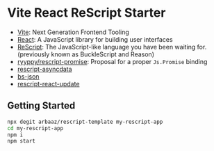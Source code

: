 # Vite React ReScript Starter

- [Vite](https://vitejs.dev): Next Generation Frontend Tooling
- [React](https://reactjs.org): A JavaScript library for building user interfaces
- [ReScript](https://rescript-lang.org): The JavaScript-like language you have been waiting for. (previously known as BuckleScript and Reason)
- [ryyppy/rescript-promise](https://github.com/ryyppy/rescript-promise): Proposal for a proper `Js.Promise` binding
- [rescript-asyncdata](https://github.com/bloodyowl/rescript-asyncdata)
- [bs-json](https://github.com/glennsl/bs-json)
- [rescript-react-update](https://github.com/bloodyowl/rescript-react-update)

## Getting Started

```sh
npx degit arbaaz/rescript-template my-rescript-app
cd my-rescript-app
npm i
npm start
```
